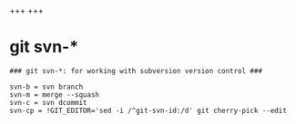 +++
+++

# git svn-*

```gitconfig
### git svn-*: for working with subversion version control ###

svn-b = svn branch
svn-m = merge --squash
svn-c = svn dcommit
svn-cp = !GIT_EDITOR='sed -i /^git-svn-id:/d' git cherry-pick --edit
```
